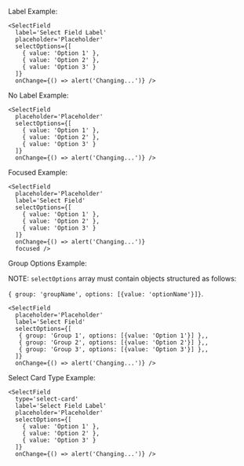 Label Example:

    <SelectField
      label='Select Field Label'
      placeholder='Placeholder'
      selectOptions={[
        { value: 'Option 1' },
        { value: 'Option 2' },
        { value: 'Option 3' }
      ]}
      onChange={() => alert('Changing...')} />

No Label Example:

    <SelectField
      placeholder='Placeholder'
      selectOptions={[
        { value: 'Option 1' },
        { value: 'Option 2' },
        { value: 'Option 3' }
      ]}
      onChange={() => alert('Changing...')} />

Focused Example:

    <SelectField
      placeholder='Placeholder'
      label='Select Field'
      selectOptions={[
        { value: 'Option 1' },
        { value: 'Option 2' },
        { value: 'Option 3' }
      ]}
      onChange={() => alert('Changing...')} 
      focused />

Group Options Example:

NOTE: `selectOptions` array must contain objects structured as follows:

`{ group: 'groupName', options: [{value: 'optionName'}]}`.

    <SelectField
      placeholder='Placeholder'
      label='Select Field'
      selectOptions={[
       { group: 'Group 1', options: [{value: 'Option 1'}] },,
       { group: 'Group 2', options: [{value: 'Option 2'}] },,
       { group: 'Group 3', options: [{value: 'Option 3'}] },,
      ]}
      onChange={() => alert('Changing...')} />

Select Card Type Example:

    <SelectField
      type='select-card'
      label='Select Field Label'
      placeholder='Placeholder'
      selectOptions={[
        { value: 'Option 1' },
        { value: 'Option 2' },
        { value: 'Option 3' }
      ]}
      onChange={() => alert('Changing...')} />

